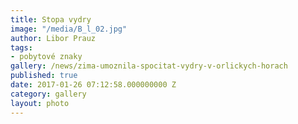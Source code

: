 ```yaml
---
title: Stopa vydry
image: "/media/B_l_02.jpg"
author: Libor Prauz
tags:
- pobytové znaky
gallery: /news/zima-umoznila-spocitat-vydry-v-orlickych-horach
published: true
date: 2017-01-26 07:12:58.000000000 Z
category: gallery
layout: photo
---
```

